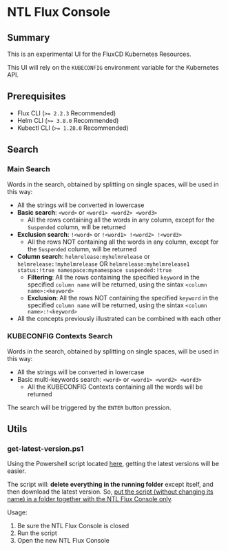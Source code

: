 # NTL Flux Console

## Summary

This is an experimental UI for the FluxCD Kubernetes Resources.

This UI will rely on the `KUBECONFIG` environment variable for the Kubernetes API.

## Prerequisites

- Flux CLI (`>= 2.2.3` Recommended)
- Helm CLI (`>= 3.8.0` Recommended)
- Kubectl CLI (`>= 1.28.0` Recommended)

## Search

### Main Search

Words in the search, obtained by splitting on single spaces, will be used in this way:

- All the strings will be converted in lowercase
- **Basic search**: `<word>` or `<word1> <word2> <word3>`
  - All the rows containing all the words in any column, except for the `Suspended` column, will be returned
- **Exclusion search**: `!<word>` or `!<word1> !<word2> !<word3>`
  - All the rows NOT containing all the words in any column, except for the `Suspended` column, will be returned
- **Column search**: `helmrelease:myhelmrelease` or `helmrelease:!myhelmrelease` OR `helmrelease:myhelmrelease1 status:!true namespace:mynamespace suspended:!true`
  - **Filtering**: All the rows containing the specified `keyword` in the specified `column name` will be returned, using the sintax `<column name>:<keyword>`
  - **Exclusion**: All the rows NOT containing the specified `keyword` in the specified `column name` will be returned, using the sintax `<column name>:!<keyword>`
- All the concepts previously illustrated can be combined with each other

### KUBECONFIG Contexts Search

Words in the search, obtained by splitting on single spaces, will be used in this way:

- All the strings will be converted in lowercase
- Basic multi-keywords search: `<word>` or `<word1> <word2> <word3>`
  - All the KUBECONFIG Contexts containing all the words will be returned

The search will be triggered by the `ENTER` button pression.

## Utils

### get-latest-version.ps1

Using the Powershell script located [here](./utils/get-latest-version.ps1), getting the latest versions will be easier.

The script will: **delete everything in the running folder** except itself, and then download the latest version. So, <u>put the script (without changing its name) in a folder together with the NTL Flux Console only</u>.

Usage:
1. Be sure the NTL Flux Console is closed
2. Run the script
3. Open the new NTL Flux Console